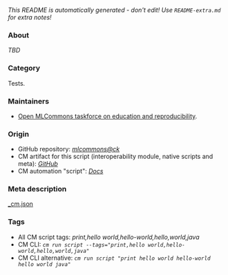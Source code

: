 *This README is automatically generated - don't edit! Use `README-extra.md` for extra notes!*

### About

*TBD*

### Category

Tests.

### Maintainers

* [Open MLCommons taskforce on education and reproducibility](https://github.com/mlcommons/ck/blob/master/docs/mlperf-education-workgroup.md).

### Origin

* GitHub repository: *[mlcommons@ck](https://github.com/mlcommons/ck/tree/master/cm-mlops)*
* CM artifact for this script (interoperability module, native scripts and meta): *[GitHub](https://github.com/mlcommons/ck/tree/master/cm-mlops/script/print-hello-world-java)*
* CM automation "script": *[Docs](https://github.com/octoml/ck/blob/master/docs/list_of_automations.md#script)*


### Meta description
[_cm.json](_cm.json)


### Tags
* All CM script tags: *print,hello world,hello-world,hello,world,java*
* CM CLI: *`cm run script --tags="print,hello world,hello-world,hello,world,java"`*
* CM CLI alternative: *`cm run script "print hello world hello-world hello world java"`*
